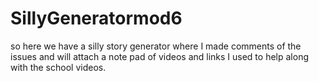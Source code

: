 # SillyGeneratormod6
so here we have a silly story generator where I made comments of the issues and will attach a note pad of videos and links I used to help along with the school videos.
